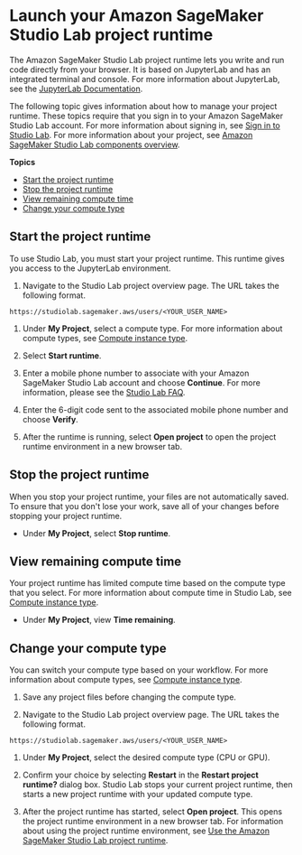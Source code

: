 # Launch your Amazon SageMaker Studio Lab project runtime<a name="studio-lab-manage-runtime"></a>

 The Amazon SageMaker Studio Lab project runtime lets you write and run code directly from your browser\. It is based on JupyterLab and has an integrated terminal and console\. For more information about JupyterLab, see the [JupyterLab Documentation](https://jupyterlab.readthedocs.io/en/stable/)\.

 The following topic gives information about how to manage your project runtime\. These topics require that you sign in to your Amazon SageMaker Studio Lab account\. For more information about signing in, see [Sign in to Studio Lab](studio-lab-onboard.md#studio-lab-onboard-signin)\. For more information about your project, see [Amazon SageMaker Studio Lab components overview](studio-lab-overview.md)\. 

**Topics**
+ [Start the project runtime](#studio-lab-manage-runtime-start)
+ [Stop the project runtime](#studio-lab-manage-runtime-stop)
+ [View remaining compute time](#studio-lab-manage-runtime-view)
+ [Change your compute type](#studio-lab-manage-runtime-change)

## Start the project runtime<a name="studio-lab-manage-runtime-start"></a>

To use Studio Lab, you must start your project runtime\. This runtime gives you access to the JupyterLab environment\.

1.  Navigate to the Studio Lab project overview page\. The URL takes the following format\.

   ```
   https://studiolab.sagemaker.aws/users/<YOUR_USER_NAME>
   ```

1. Under **My Project**, select a compute type\. For more information about compute types, see [Compute instance type](studio-lab-overview.md#studio-lab-overview-project-compute)\.

1.  Select **Start runtime**\. 

1.  Enter a mobile phone number to associate with your Amazon SageMaker Studio Lab account and choose **Continue**\. For more information, please see the [Studio Lab FAQ](https://studiolab.sagemaker.aws/faq)\. 

1.  Enter the 6\-digit code sent to the associated mobile phone number and choose **Verify**\. 

1.  After the runtime is running, select **Open project** to open the project runtime environment in a new browser tab\. 

## Stop the project runtime<a name="studio-lab-manage-runtime-stop"></a>

When you stop your project runtime, your files are not automatically saved\. To ensure that you don't lose your work, save all of your changes before stopping your project runtime\.
+  Under **My Project**, select **Stop runtime**\. 

## View remaining compute time<a name="studio-lab-manage-runtime-view"></a>

Your project runtime has limited compute time based on the compute type that you select\. For more information about compute time in Studio Lab, see [Compute instance type](studio-lab-overview.md#studio-lab-overview-project-compute)\.
+  Under **My Project**, view **Time remaining**\. 

## Change your compute type<a name="studio-lab-manage-runtime-change"></a>

You can switch your compute type based on your workflow\. For more information about compute types, see [Compute instance type](studio-lab-overview.md#studio-lab-overview-project-compute)\.

1. Save any project files before changing the compute type\. 

1.  Navigate to the Studio Lab project overview page\. The URL takes the following format\.

   ```
   https://studiolab.sagemaker.aws/users/<YOUR_USER_NAME>
   ```

1. Under **My Project**, select the desired compute type \(CPU or GPU\)\. 

1. Confirm your choice by selecting **Restart** in the **Restart project runtime?** dialog box\. Studio Lab stops your current project runtime, then starts a new project runtime with your updated compute type\.

1. After the project runtime has started, select **Open project**\. This opens the project runtime environment in a new browser tab\. For information about using the project runtime environment, see [Use the Amazon SageMaker Studio Lab project runtime](studio-lab-use.md)\.